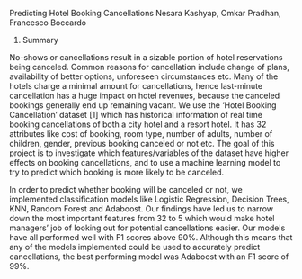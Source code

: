 Predicting Hotel Booking Cancellations
Nesara Kashyap, Omkar Pradhan, Francesco Boccardo

1. Summary

No-shows or cancellations result in a sizable portion of hotel reservations being canceled. Common reasons for cancellation include change of plans, availability of better options, unforeseen circumstances etc. Many of the hotels charge a minimal amount for cancellations, hence last-minute cancellation has a huge impact on hotel revenues, because the canceled bookings generally end up remaining vacant. We use the ‘Hotel Booking Cancellation’ dataset [1] which has historical information of real time booking cancellations of both a city hotel and a resort hotel. It has 32 attributes like cost of booking, room type, number of adults, number of children, gender, previous booking canceled or not etc. The goal of this project is to investigate which features/variables of the dataset have higher effects on booking cancellations, and to use a machine learning model to try to predict which booking is more likely to be canceled. 

In order to predict whether booking will be canceled or not, we implemented classification models like Logistic Regression, Decision Trees, KNN, Random Forest and Adaboost. Our findings have led us to narrow down the most important features from 32 to 5 which would make hotel managers’ job of looking out for potential cancellations easier. Our models have all performed well with F1 scores above 90%. Although this means that any of the models implemented could be used to accurately predict cancellations, the best performing model was Adaboost with an F1 score of 99%. 
